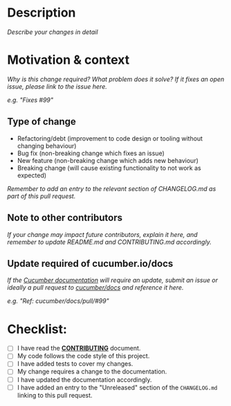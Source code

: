 <!--- Provide a general summary of your changes in the Title above -->

# Description

_Describe your changes in detail_

# Motivation & context

_Why is this change required? What problem does it solve?
If it fixes an open issue, please link to the issue here._

_e.g. "Fixes #99"_

## Type of change

<!--- Delete any options that are not relevant -->

- Refactoring/debt (improvement to code design or tooling without changing behaviour)
- Bug fix (non-breaking change which fixes an issue)
- New feature (non-breaking change which adds new behaviour)
- Breaking change (will cause existing functionality to not
  work as expected)

_Remember to add an entry to the relevant section of CHANGELOG.md as part of this pull request._

## Note to other contributors

_If your change may impact future contributors, explain it here, and remember to update README.md and CONTRIBUTING.md accordingly._

## Update required of cucumber.io/docs

_If the [Cucumber documentation](https://cucumber.io/docs/) will require an update,
submit an issue or ideally a pull request to [cucumber/docs](https://github.com/cucumber/docs/) and
reference it here._

_e.g. "Ref: cucumber/docs/pull/#99"_

# Checklist:

<!--- Go over all the following points, and put an `x` in all the boxes that apply. -->
<!--- If you're unsure about any of these, don't hesitate to ask. We're here to help! -->

- [ ] I have read the [**CONTRIBUTING**](../CONTRIBUTING.md) document.
- [ ] My code follows the code style of this project.
- [ ] I have added tests to cover my changes.
- [ ] My change requires a change to the documentation.
- [ ] I have updated the documentation accordingly.
- [ ] I have added an entry to the "Unreleased" section of the `CHANGELOG.md` linking to this pull request.
